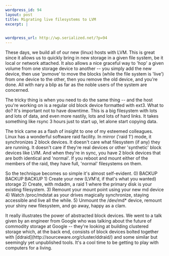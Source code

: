 ```yaml
--- 
wordpress_id: 94
layout: post
title: Migrating live filesystems to LVM
excerpt: |
  

wordpress_url: http://wp.serialized.net/?p=94
---
```

These days, we build all of our new (linux) hosts with LVM. This is great since it allows us to quickly bring in new storage in a given file system, be it local or network attached. It also allows a nice graceful way to 'hop' a given volume from one storage device to another -- you simply add the new device, then use 'pvmove' to move the blocks (while the file system is 'live') from one device to the other, then you remove the old device, and you're done. All with nary a blip as far as the noble users of the system are concerned.

The tricky thing is when you need to do the same thing -- and the host you're working on is a regular old block device formatted with ext3. What to do? It's important not to have downtime. This is a big filesystem with lots and lots of data, and even more nastily, lots and lots of hard links. It takes something like rsync 3 hours just to start up, let alone start copying data.

The trick came as a flash of insight to one of my esteemed colleagues. Linux has a wonderful software raid facility. In mirror ('raid 1') mode, it synchronizes 2 block devices. It doesn't care what filesystem (if any) they are running. It doesn't care if they're real devices or other 'synthetic' block devices like LVM. And when they're in sync, you have 2 block devices that are both identical and 'normal'. If you reboot and mount either of the members of the raid, they have full, 'normal' filesystems on them.

<p>So the technique becomes so simple it's almost self-evident.
0) BACKUP BACKUP BACKUP
1) Create your new (LVM'd, if that's what you wanted) storage
2) Create, with mdadm, a raid 1 where the primary disk is your existing filesystem.
3) Remount your mount point using your new md device
4) Watch /proc/mdstat as your drives magically synchronize, staying accessible and live all the while.
5) Unmount the /dev/md* device, remount your shiny new filesystem, and go away, happy as a clam.</p>

<p>It really illustrates the power of abstracted block devices. We went to a talk given by an engineer from Google who was talking about the future of commodity storage at Google -- they're looking at building clustered storage which, at the back end, consists of block devices bolted together with
[ddraid](http://sourceware.org/cluster/ddraid/) and some similar but seemingly yet unpublished tools. It's a cool time to be getting to play with computers for a living.</p>
